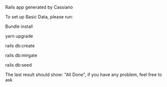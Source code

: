 Rails app generated by Cassiano

To set up Basic Data, please run:

Bundle install

yarn upgrade

rails db:create

rails db:mirgate

rails db:seed

The last result should show: "All Done", if you have any problem, feel free to ask


